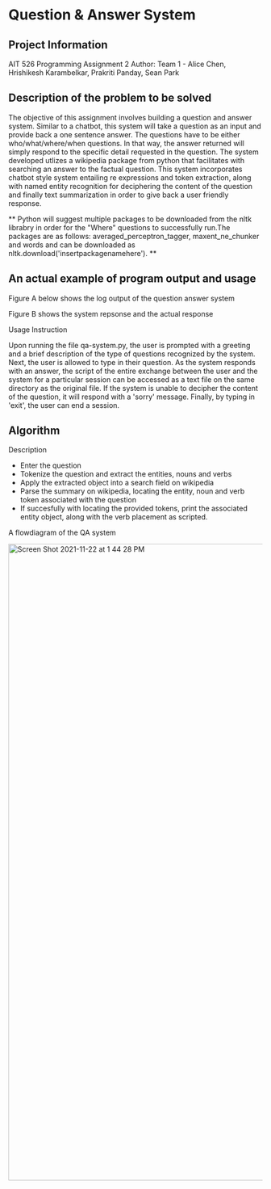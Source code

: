 # Question & Answer System

## Project Information

AIT 526
Programming Assignment 2
Author: Team 1 - Alice Chen, Hrishikesh Karambelkar, Prakriti Panday, Sean Park

## Description of the problem to be solved

The objective of this assignment involves building a question and answer system. Similar to a chatbot, this system will take a question as an input and provide back a one sentence answer. The questions have to be either who/what/where/when questions. In that way, the answer returned will simply respond to the specific detail requested in the question. The system developed utlizes a wikipedia package from python that facilitates with searching an answer to the factual question. This system incorporates chatbot style system entailing re expressions and token extraction, along with named entity recognition for deciphering the content of the question and finally text summarization in order to give back a user friendly response.

** Python will suggest multiple packages to be downloaded from the nltk librabry in order for the "Where" questions to successfully run.The packages are as follows:  averaged_perceptron_tagger, maxent_ne_chunker and words and can be downloaded as nltk.download('insertpackagenamehere'). **


## An actual example of program output and usage

Figure A below shows the log output of the question answer system

Figure B shows the system repsonse and the actual response

Usage Instruction

Upon running the file qa-system.py, the user is prompted with a greeting and a brief description of the type of questions recognized by the system. Next, the user is allowed to type in their question. As the system responds with an answer, the script of the entire exchange between the user and the system for a particular session can be accessed as a text file on the same directory as the original file. If the system is unable to decipher the content of the question, it will respond with a 'sorry' message. Finally, by typing in 'exit', the user can end a session. 



## Algorithm 

Description

* Enter the question
* Tokenize the question and extract the entities, nouns and verbs
* Apply the extracted object into a search field on wikipedia
* Parse the summary on wikipedia, locating the entity, noun and verb token associated with the question
* If succesfully with locating the provided tokens, print the associated entity object, along with the verb placement as scripted.


A flowdiagram of the QA system


<img width="1261" alt="Screen Shot 2021-11-22 at 1 44 28 PM" src="https://user-images.githubusercontent.com/90986120/142917702-1fa8bc97-3dcb-4678-826f-2efdce0c4626.png">
